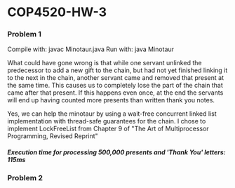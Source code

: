 # COP4520-HW-3

### Problem 1

Compile with: javac Minotaur.java
Run with: java Minotaur

What could have gone wrong is that while one servant unlinked the predecessor to add a new gift to the chain, but had not yet finished linking it to the next in the chain, another servant came and removed that present at the same time. This causes us to completely lose the part of the chain that came after that present. If this happens even once, at the end the servants will end up having counted more presents than written thank you notes.

Yes, we can help the minotaur by using a wait-free concurrent linked list implementation with thread-safe guarantees for the chain. I chose to implement LockFreeList from Chapter 9 of "The Art of Multiprocessor Programming, Revised Reprint"

##### Execution time for processing 500,000 presents and 'Thank You' letters: 115ms

### Problem 2
